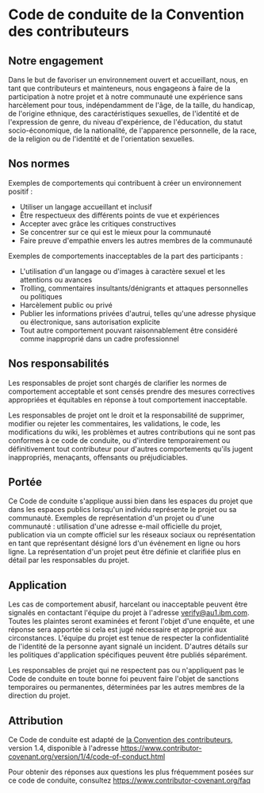 # Code de conduite de la Convention des contributeurs

## Notre engagement

Dans le but de favoriser un environnement ouvert et accueillant, nous, en tant que contributeurs et mainteneurs, nous engageons à faire de la participation à notre projet et à notre communauté une expérience sans harcèlement pour tous, indépendamment de l'âge, de la taille, du handicap, de l'origine ethnique, des caractéristiques sexuelles, de l'identité et de l'expression de genre, du niveau d'expérience, de l'éducation, du statut socio-économique, de la nationalité, de l'apparence personnelle, de la race, de la religion ou de l'identité et de l'orientation sexuelles.

## Nos normes

Exemples de comportements qui contribuent à créer un environnement positif :

* Utiliser un langage accueillant et inclusif
* Être respectueux des différents points de vue et expériences
* Accepter avec grâce les critiques constructives
* Se concentrer sur ce qui est le mieux pour la communauté
* Faire preuve d'empathie envers les autres membres de la communauté

Exemples de comportements inacceptables de la part des participants :

* L'utilisation d'un langage ou d'images à caractère sexuel et les attentions ou avances
* Trolling, commentaires insultants/dénigrants et attaques personnelles ou politiques
* Harcèlement public ou privé
* Publier les informations privées d'autrui, telles qu'une adresse physique ou électronique, sans autorisation explicite
* Tout autre comportement pouvant raisonnablement être considéré comme inapproprié dans un cadre professionnel

## Nos responsabilités

Les responsables de projet sont chargés de clarifier les normes de comportement acceptable et sont censés prendre des mesures correctives appropriées et équitables en réponse à tout comportement inacceptable.

Les responsables de projet ont le droit et la responsabilité de supprimer, modifier ou rejeter les commentaires, les validations, le code, les modifications du wiki, les problèmes et autres contributions qui ne sont pas conformes à ce code de conduite, ou d'interdire temporairement ou définitivement tout contributeur pour d'autres comportements qu'ils jugent inappropriés, menaçants, offensants ou préjudiciables.

## Portée

Ce Code de conduite s'applique aussi bien dans les espaces du projet que dans les espaces publics lorsqu'un individu représente le projet ou sa communauté. Exemples de représentation d'un projet ou d'une communauté : utilisation d'une adresse e-mail officielle du projet, publication via un compte officiel sur les réseaux sociaux ou représentation en tant que représentant désigné lors d'un événement en ligne ou hors ligne. La représentation d'un projet peut être définie et clarifiée plus en détail par les responsables du projet.

## Application

Les cas de comportement abusif, harcelant ou inacceptable peuvent être signalés en contactant l'équipe du projet à l'adresse verify@au1.ibm.com. Toutes les plaintes seront examinées et feront l'objet d'une enquête, et une réponse sera apportée si cela est jugé nécessaire et approprié aux circonstances. L'équipe du projet est tenue de respecter la confidentialité de l'identité de la personne ayant signalé un incident.
D'autres détails sur les politiques d'application spécifiques peuvent être publiés séparément.

Les responsables de projet qui ne respectent pas ou n'appliquent pas le Code de conduite en toute bonne foi peuvent faire l'objet de sanctions temporaires ou permanentes, déterminées par les autres membres de la direction du projet.

## Attribution

Ce Code de conduite est adapté de [la Convention des contributeurs][homepage], version 1.4, disponible à l'adresse https://www.contributor-covenant.org/version/1/4/code-of-conduct.html

[homepage]: https://www.contributor-covenant.org

Pour obtenir des réponses aux questions les plus fréquemment posées sur ce code de conduite, consultez https://www.contributor-covenant.org/faq

<!-- v2.3.15 : caits-prod-app-gp_webui_20250311T004846-11_en_fr -->